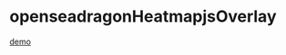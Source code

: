 # openseadragonHeatmapjsOverlay
[demo](https://choikyusu.github.io/openseadragonHeatmapjsOverlay/heatmap.html)

